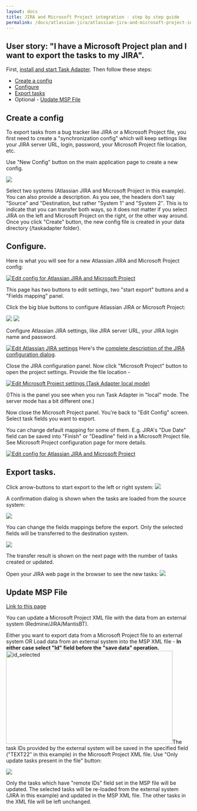 ```yaml
---
layout: docs
title: JIRA and Microsoft Project integration - step by step guide
permalink: /docs/atlassian-jira/atlassian-jira-and-microsoft-project-integration-step-by-step-guide/
---
```


## User story: "I have a Microsoft Project plan and I want to export the tasks to my JIRA".

First, [install and start Task Adapter](/docs/installation). Then follow these steps:

* [Create a config](http://www.taskadapter.com/user-guide/using-task-adapter/#create_config_file)
* [Configure](http://www.taskadapter.com/user-guide/using-task-adapter/#configure)
* [Export tasks](http://www.taskadapter.com/user-guide/using-task-adapter/#export_data)
* Optional - [Update MSP File](http://www.taskadapter.com/user-guide/using-task-adapter/#update_msp_file)

## <a name="create_config_file"></a>Create a config

To export tasks from a bug tracker like JIRA or a Microsoft Project file, you first need to create a "synchronization config"
 which will keep settings like your JIRA server URL, login, password, your Microsoft Project file location, etc.

Use "New Config" button on the main application page to create a new config.

<a href="http://www.taskadapter.com/wp-content/uploads/2012/05/create_new_config.png"><img src="http://www.taskadapter.com/wp-content/uploads/2012/05/create_new_config.png"/></a>

Select two systems (Atlassian JIRA and Microsoft Project in this example). You can also provide a description. As you see, the headers don&rsquo;t say "Source" and "Destination, but rather "System 1&Prime; and "System 2&Prime;. This is to indicate that you can transfer both ways, so it does not matter if you select JIRA on the left and Microsoft Project on the right, or the other way around.
Once you click "Create" button, the new config file is created in your data directory (<User Home>/taskadapter folder).


## Configure.

Here is what you will see for a new Atlassian JIRA and Microsoft Project config:

<a href="http://www.taskadapter.com/wp-content/uploads/2012/05/default_jira_msp.png"><img alt="Edit config for Atlassian JIRA and Microsoft Project" src="http://www.taskadapter.com/wp-content/uploads/2012/05/default_jira_msp.png" /></a>

This page has two buttons to edit settings, two "start export" buttons and a "Fields mapping" panel.

Click the big blue buttons to configure Atlassian JIRA or Microsoft Project:

<img src="http://www.taskadapter.com/wp-content/uploads/2012/05/edit_jira_button1.png"  /> 
<img src="http://www.taskadapter.com/wp-content/uploads/2012/05/edit_msp_button.png" />

Configure Atlassian JIRA settings, like JIRA server URL, your JIRA login name and password.

<a href="http://www.taskadapter.com/wp-content/uploads/2012/05/edit_jira1.png"><img alt="Edit Atlassian JIRA settings" src="http://www.taskadapter.com/wp-content/uploads/2012/05/edit_jira1.png"/></a>
Here's the <a title="Atlassian JIRA" href="http://www.taskadapter.com/user-guide/atlassian-jira/">complete description of the JIRA configuration dialog</a>.

Close the JIRA configuration panel.
Now click "Microsoft Project" button to open the project settings. Provide the file location -

<a href="http://www.taskadapter.com/wp-content/uploads/2012/05/edit_msp_local.png"><img alt="Edit Microsoft Project settings (Task Adapter local mode)" src="http://www.taskadapter.com/wp-content/uploads/2012/05/edit_msp_local.png"/></a>

()This is the panel you see when you run Task Adapter in "local" mode. The server mode has a bit different one.)

Now close the Microsoft Project panel.
You're back to "Edit Config" screen. Select task fields you want to export.

You can change default mapping for some of them. E.g. JIRA's "Due Date" field can be saved into
"Finish" or "Deadline" field in a Microsoft Project file. See Microsoft Project configuration page for more details.

<a href="http://www.taskadapter.com/wp-content/uploads/2012/05/default_jira_msp.png">
<img alt="Edit config for Atlassian JIRA and Microsoft Project" src="http://www.taskadapter.com/wp-content/uploads/2012/05/default_jira_msp.png"/></a>

## <a name="export_data"></a>Export tasks.

Click arrow-buttons to start export to the  left or right system:
  <img src="http://www.taskadapter.com/wp-content/uploads/2012/05/export_left_right.png" />

A confirmation dialog is shown when the tasks are loaded from the source system:

<img src="http://www.taskadapter.com/wp-content/uploads/2012/05/export_confirmation.png" />

You can change the fields mappings before the export.  Only the selected fields will be transferred to the destination system.

<img src="http://www.taskadapter.com/wp-content/uploads/2012/05/confirm_fields_mapping1.png"/>

The transfer result is shown on the next page with the number of tasks created or updated.


Open your JIRA web page in the browser to see the new tasks:
<img src="http://www.taskadapter.com/wp-content/uploads/2012/05/jira_web_ui.png" />

## <a id="update_msp_file" name="update_msp_file"></a>Update MSP File

<a href="http://www.taskadapter.com/user-guide/using-task-adapter/#update_msp_file">Link to this page</a>

You can update a Microsoft Project XML file with the data from an external system (Redmine/JIRA/MantisBT).

Either you want to export data from a Microsoft Project file to an external system OR Load data from an external system into the MSP XML file  - **In either case select "Id" field before the "save data" operation.**<a href="http://www.taskadapter.com/wp-content/uploads/2012/05/id_selected.png"><img title="id_selected"  src="http://www.taskadapter.com/wp-content/uploads/2012/05/id_selected.png" width="454" height="254" /></a>The task IDs provided by the external system will be saved in the specified field ("TEXT22&Prime; in this example) in the Microsoft Project XML file.
Use "Only update tasks present in the file" button:

<img src="http://www.taskadapter.com/wp-content/uploads/2012/05/choose_file_operation.png"/>

Only the tasks which have "remote IDs" field set in the MSP file will be updated.
The selected tasks will be re-loaded from the external system (JIRA in this example) and updated in the MSP XML file. The other tasks in the XML file will be left unchanged.

</ol>

